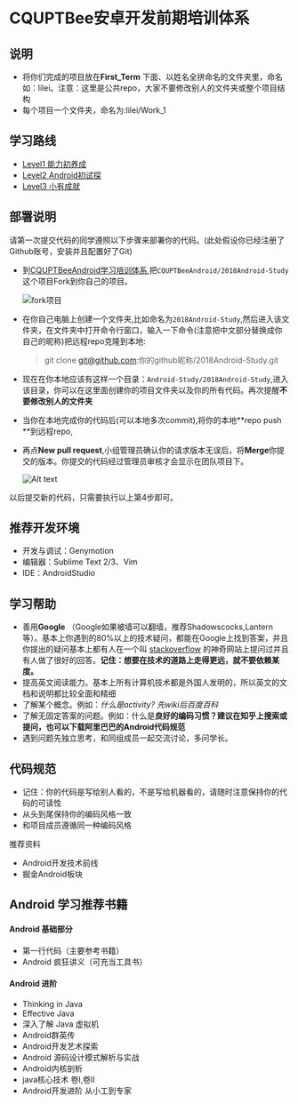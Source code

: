 # CQUPTBee安卓开发前期培训体系
## 说明 

- 将你们完成的项目放在**First_Term** 下面、以姓名全拼命名的文件夹里，命名如：lilei。注意：这里是公共repo，大家不要修改别人的文件夹或整个项目结构
- 每个项目一个文件夹，命名为:lilei/Work_1

## 学习路线 

* [Level1 能力初养成](/source/Stage1.md)
* [Level2 Android初试探](/source/Stage2.md)
* [Level3 小有成就](/source/Stage3.md)

## 部署说明

请第一次提交代码的同学遵照以下步骤来部署你的代码。(此处假设你已经注册了Github账号，安装并且配置好了Git)

- 到[CQUPTBeeAndroid学习培训体系][1],把`CQUPTBeeAndroid/2018Android-Study`这个项目Fork到你自己的项目。<br/>

  ![fork项目](/imgs/lesson1.png)

- 在你自己电脑上创建一个文件夹,比如命名为`2018Android-Study`,然后进入该文件夹，在文件夹中打开命令行窗口，输入一下命令(注意把中文部分替换成你自己的昵称)把远程repo克隆到本地:

  > git clone git@github.com:你的github昵称/2018Android-Study.git

- 现在在你本地应该有这样一个目录：`Android-Study/2018Android-Study`,进入该目录，你可以在这里面创建你的项目文件夹以及你的所有代码。再次提醒**不要修改别人的文件夹** 

- 当你在本地完成你的代码后(可以本地多次commit),将你的本地**repo push **到远程repo,

- 再点**New pull request**,小组管理员确认你的请求版本无误后，将**Merge**你提交的版本。你提交的代码经过管理员审核才会显示在团队项目下。

  ![Alt text](/imgs/lesson2.png)

以后提交新的代码，只需要执行以上第4步即可。

## 推荐开发环境

- 开发与调试：Genymotion
- 编辑器：Sublime Text 2/3、Vim
- IDE：AndroidStudio

## 学习帮助

- 善用**Google** （Google如果被墙可以翻墙，推荐Shadowscocks,Lantern等）。基本上你遇到的80%以上的技术疑问，都能在Google上找到答案，并且你提出的疑问基本上都有人在一个叫 [stackoverflow][2] 的神奇网站上提问过并且有人做了很好的回答。**记住：想要在技术的道路上走得更远，就不要依赖某度。**
- 提高英文阅读能力。基本上所有计算机技术都是外国人发明的，所以英文的文档和说明都比较全面和精细
- 了解某个概念。例如：*什么是activity? 先wiki后百度百科*
- 了解无固定答案的问题。例如：什么是**良好的编码习惯？**建议在知乎上搜索或提问，也可以**下载阿里巴巴的Android代码规范** 
- 遇到问题先独立思考，和同组成员一起交流讨论，多问学长。

## **代码规范** 

- 记住：你的代码是写给别人看的，不是写给机器看的，请随时注意保持你的代码的可读性
- 从头到尾保持你的编码风格一致
- 和项目成员遵循同一种编码风格

推荐资料

- Android开发技术前线
- 掘金Android板块



## Android 学习推荐书籍

#### Android 基础部分

- 第一行代码（主要参考书籍）
- Android 疯狂讲义（可充当工具书）

#### Android 进阶

- Thinking in Java
- Effective Java
- 深入了解 Java 虚拟机
- Android群英传
- Android开发艺术探索
- Android 源码设计模式解析与实战
- Android内核剖析
- java核心技术 卷I,卷II
- Android开发进阶 从小工到专家

[1]: https://github.com/CQUPTBeeAndroid/2018Android-Study
[2]: http://stackoverflow.com/
